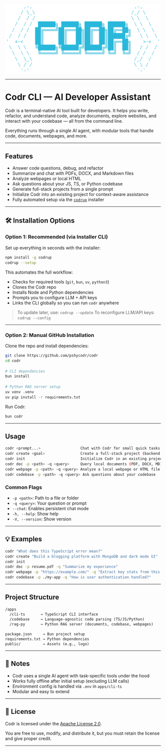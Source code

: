 
![CODR](public/images/CODR.png)

---

# Codr CLI — AI Developer Assistant

Codr is a terminal-native AI tool built for developers. It helps you write, refactor, and understand code, analyze documents, explore websites, and interact with your codebase — all from the command line.

Everything runs through a single AI agent, with modular tools that handle code, documents, webpages, and more.

---

## Features

- Answer code questions, debug, and refactor
- Summarize and chat with PDFs, DOCX, and Markdown files
- Analyze webpages or local HTML
- Ask questions about your JS, TS, or Python codebase
- Generate full-stack projects from a single prompt
- Initialize Codr into an existing project for context-aware assistance
- Fully automated setup via the [`codrup`](https://www.npmjs.com/package/codrup) installer

---

## 🛠️ Installation Options

### Option 1: Recommended (via Installer CLI)

Set up everything in seconds with the installer:

```bash
npm install -g codrup
codrup --setup
```

This automates the full workflow:

* Checks for required tools (`git`, `bun`, `uv`, `python3`)
* Clones the Codr repo
* Installs Node and Python dependencies
* Prompts you to configure LLM + API keys
* Links the CLI globally so you can run `codr` anywhere

> To update later, use: `codrup --update`
> To reconfigure LLM/API keys: `codrup --config`

---

### Option 2: Manual GitHub Installation

Clone the repo and install dependencies:

```bash
git clone https://github.com/pshycodr/codr
cd codr

# CLI dependencies
bun install

# Python RAG server setup
uv venv .venv
uv pip install -r requirements.txt
```

Run Codr:

```bash
bun codr
```

---

## Usage

```bash
codr <prompt...>                  Chat with Codr for small quick tasks
codr create <goal>                Create a full-stack project (backend → frontend)
codr init                         Initialize Codr in an existing project
codr doc -p <path> -q <query>     Query local documents (PDF, DOCX, MD)
codr webpage -p <path> -q <query> Analyze a local webpage or HTML file
codr codebase -p <path> -q <query> Ask questions about your codebase
```

### Common Flags

* `-p <path>`: Path to a file or folder
* `-q <query>`: Your question or prompt
* `--chat`: Enables persistent chat mode
* `-h, --help`: Show help
* `-V, --version`: Show version

---

## 💡 Examples

```bash
codr "What does this TypeScript error mean?"
codr create "Build a blogging platform with MongoDB and dark mode UI"
codr init
codr doc -p resume.pdf -q "Summarize my experience"
codr webpage -p "https://example.com/" -q "Extract key stats from this page"
codr codebase -p ./my-app -q "How is user authentication handled?"
```

---

## Project Structure

```
/apps
  /cli-ts       → TypeScript CLI interface
  /codebase     → Language-agnostic code parsing (TS/JS/Python)
  /rag-py       → Python RAG server (documents, codebase, webpages)

package.json     → Bun project setup
requirements.txt → Python dependencies
public/          → Assets (e.g., logo)
```

---

## 📌 Notes

* Codr uses a single AI agent with task-specific tools under the hood
* Works fully offline after initial setup (excluding LLM calls)
* Environment config is handled via `.env` in `apps/cli-ts`
* Modular and easy to extend

---

## 📄 License

Codr is licensed under the [Apache License 2.0](LICENSE).

You are free to use, modify, and distribute it, but you must retain the license and give proper credit.

---

